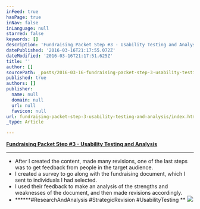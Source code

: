 ```yaml
---
inFeed: true
hasPage: true
inNav: false
inLanguage: null
starred: false
keywords: []
description: 'Fundraising Packet Step #3 - Usability Testing and Analysis'
datePublished: '2016-03-16T21:17:55.072Z'
dateModified: '2016-03-16T21:17:51.625Z'
title: ''
author: []
sourcePath: _posts/2016-03-16-fundraising-packet-step-3-usability-testing-and-analysis.md
published: true
authors: []
publisher:
  name: null
  domain: null
  url: null
  favicon: null
url: fundraising-packet-step-3-usability-testing-and-analysis/index.html
_type: Article

---
```

**[Fundraising Packet Step \#3 - Usability Testing and Analysis][0]**

****

* After I created the content, made many revisions, one of the last steps was to get feedback from people in the target audience.
* I created a survey to go along with the fundraising document, which I sent to individuals I had selected.
* I used their feedback to make an analysis of the strengths and weaknesses of the document, and then made revisions accordingly.
* ******\#ResearchAndAnalysis \#StrategicRevision \#UsabilityTesting **
![](https://the-grid-user-content.s3-us-west-2.amazonaws.com/84843070-102a-480f-9eb5-6d9a1db736ec.png)

[0]: https://drive.google.com/file/d/0B_3Bn2B5HlnMY3dMcHdabW1JUjA/view?usp=sharing